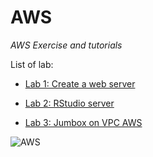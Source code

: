 # AWS

*AWS Exercise and tutorials*

List of lab:

* [Lab 1: Create a web server](https://github.com/SchmittB/AWS/1-Create%20a%20web%20server.md)

* [Lab 2: RStudio server](https://github.com/SchmittB/AWS/2-RStudio-server.md)

* [Lab 3: Jumbox on VPC AWS](https://github.com/SchmittB/AWS/3-Jumbox%20on%20VPC%20AWS.md)


![AWS](https://www.northeastern.edu/levelblog/wp-content/uploads/2017/05/AWS-icons.png)
